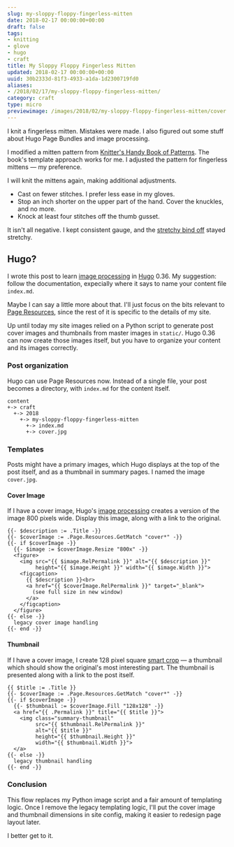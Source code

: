 ```yaml
---
slug: my-sloppy-floppy-fingerless-mitten
date: 2018-02-17 00:00:00+00:00
draft: false
tags:
- knitting
- glove
- hugo
- craft
title: My Sloppy Floppy Fingerless Mitten
updated: 2018-02-17 00:00:00+00:00
uuid: 30b2333d-81f3-4933-a1da-1d2300719fd0
aliases:
- /2018/02/17/my-sloppy-floppy-fingerless-mitten/
category: craft
type: micro
previewimage: /images/2018/02/my-sloppy-floppy-fingerless-mitten/cover.jpg
---
```

I knit a fingerless mitten. Mistakes were made. I also figured out some stuff about Hugo Page Bundles and
image processing.
<!-- TEASER_END -->

I modified a mitten pattern from [Knitter's Handy Book of Patterns][]. The book's template approach works
for me. I adjusted the pattern for fingerless mittens — my preference.

[Knitter's Handy Book Of Patterns]: https://www.goodreads.com/book/show/85015.Knitters_Handy_Book_Of_Patterns?from_search=true

I will knit the mittens again, making additional adjustments.

* Cast on fewer stitches. I prefer less ease in my gloves.
* Stop an inch shorter on the upper part of the hand. Cover the knuckles, and no more.
* Knock at least four stitches off the thumb gusset.


It isn't all negative. I kept consistent gauge, and the [stretchy bind off][] stayed stretchy.

[stretchy bind off]: https://www.thespruce.com/stretchy-bind-off-stich-knitting-tutorial-2115677

## Hugo?

I wrote this post to learn [image processing][] in [Hugo][] 0.36. My suggestion: follow the documentation,
expecially where it says to name your content file `index.md`.

[image processing]: https://gohugo.io/content-management/image-processing/

Maybe I can say a little more about that. I'll just focus on the bits relevant to [Page Resources][], since
the rest of it is specific to the details of my site.

[Page Resources]: https://gohugo.io/content-management/page-resources/

Up until today my site images relied on a Python script to generate post cover images and thumbnails from
master images in `static/`. Hugo 0.36 can now create those images itself, but you have to organize your
content and its images correctly.

### Post organization

Hugo can use Page Resources now. Instead of a single file, your post becomes a directory, with
`index.md` for the content itself.

    content
    +-> craft
      +-> 2018
        +-> my-sloppy-floppy-fingerless-mitten
          +-> index.md
          +-> cover.jpg

### Templates

Posts might have a primary images, which Hugo displays at the top of the post itself,
and as a thumbnail in summary pages. I named the image `cover.jpg`.

#### Cover Image

If I have a cover image, Hugo's [image processing][] creates a version of the image 800 pixels wide. Display this image,
along with a link to the original.


    {{- $description := .Title -}}
    {{- $coverImage := .Page.Resources.GetMatch "cover*" -}}
    {{- if $coverImage -}}
      {{- $image := $coverImage.Resize "800x" -}}
      <figure>
        <img src="{{ $image.RelPermalink }}" alt="{{ $description }}"
             height="{{ $image.Height }}" width="{{ $image.Width }}">
        <figcaption>
          {{ $description }}<br>
          <a href="{{ $coverImage.RelPermalink }}" target="_blank">
            (see full size in new window)
          </a>
        </figcaption>
      </figure>
    {{- else -}}
      legacy cover image handling
    {{- end -}}

#### Thumbnail

If I have a cover image, I create 128 pixel square [smart crop][] — a thumbnail which should show
the original's most interesting part. The thumbnail is presented along with a link to the post itself.

[smart crop]: https://gohugo.io/content-management/image-processing/#smart-cropping-of-images

    {{ $title := .Title }}
    {{- $coverImage := .Page.Resources.GetMatch "cover*" -}}
    {{- if $coverImage -}}
      {{- $thumbnail := $coverImage.Fill "128x128" -}}
      <a href="{{ .Permalink }}" title="{{ $title }}">
        <img class="summary-thumbnail"
             src="{{ $thumbnail.RelPermalink }}"
             alt="{{ $title }}"
             height="{{ $thumbnail.Height }}"
             width="{{ $thumbnail.Width }}">
      </a>
    {{- else -}}
      legacy thumbnail handling
    {{- end -}}

### Conclusion

This flow replaces my Python image script and a fair amount of templating logic. Once I remove the legacy
templating logic, I'll put the cover image and thumbnail dimensions in site config, making it easier to
redesign page layout later.

I better get to it.

[Hugo]: https://gohugo.io/
